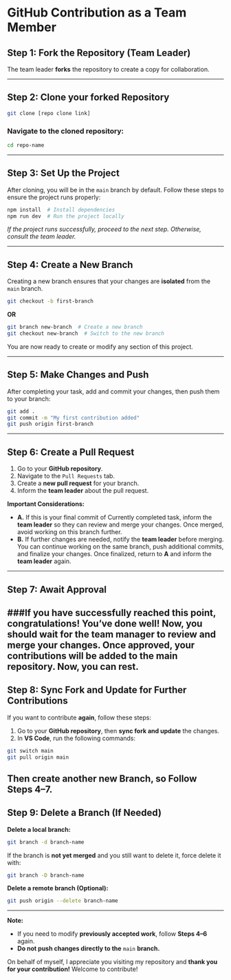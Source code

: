 # GitHub Contribution as a Team Member

## Step 1: **Fork the Repository** (Team Leader)  
The team leader **forks** the repository to create a copy for collaboration.  

---

## Step 2: **Clone your forked Repository**  
```sh  
git clone [repo clone link]  
```  
### Navigate to the cloned repository:  
```sh  
cd repo-name  
```  

---

## Step 3: **Set Up the Project**  
After cloning, you will be in the `main` branch by default. Follow these steps to ensure the project runs properly:  
```sh  
npm install  # Install dependencies  
npm run dev  # Run the project locally  
```  
_If the project runs successfully, proceed to the next step. Otherwise, consult the team leader._  

---

## Step 4: **Create a New Branch**  
Creating a new branch ensures that your changes are **isolated** from the `main` branch.  
```sh  
git checkout -b first-branch  
```  
**OR**  
```sh  
git branch new-branch  # Create a new branch  
git checkout new-branch  # Switch to the new branch  
```  
You are now ready to create or modify any section of this project.  

---

## Step 5: **Make Changes and Push**  
After completing your task, add and commit your changes, then push them to your branch:  
```sh  
git add .  
git commit -m "My first contribution added"  
git push origin first-branch  
```  

---

## Step 6: **Create a Pull Request**  
1. Go to your **GitHub repository**.  
2. Navigate to the `Pull Requests` tab.  
3. Create a **new pull request** for your branch.  
4. Inform the **team leader** about the pull request.  

**Important Considerations:**  
- **A.** If this is your final commit of Currently completed task, inform the **team leader** so they can review and merge your changes. Once merged, avoid working on this branch further.  
- **B.** If further changes are needed, notify the **team leader** before merging. You can continue working on the same branch, push additional commits, and finalize your changes. Once finalized, return to **A** and inform the **team leader** again.  

---

## Step 7: **Await Approval**  
###If you have successfully reached this point, congratulations! You’ve done well! Now, you should wait for the team manager to review and merge your changes. Once approved, your contributions will be added to the main repository. Now, you can rest.
---

## Step 8: **Sync Fork and Update for Further Contributions**  
If you want to contribute **again**, follow these steps:  
1. Go to your **GitHub repository**, then **sync fork and update** the changes.  
2. In **VS Code**, run the following commands:  
```sh  
git switch main  
git pull origin main  
```  
Then create another new Branch, so Follow Steps 4–7.
---

## Step 9: **Delete a Branch (If Needed)**  
**Delete a local branch:**  
```sh  
git branch -d branch-name  
```  
If the branch is **not yet merged** and you still want to delete it, force delete it with:  
```sh  
git branch -D branch-name  
```  

**Delete a remote branch (Optional):**  
```sh  
git push origin --delete branch-name  
```  

---

**Note:**  
- If you need to modify **previously accepted work**, follow **Steps 4–6** again.  
- **Do not push changes directly to the** `main` **branch.**  

On behalf of myself, I appreciate you visiting my repository and **thank you for your contribution!** Welcome to contribute!  
```
